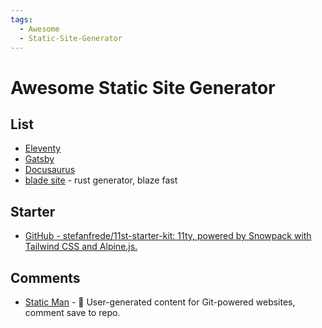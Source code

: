 ```yaml
---
tags:
  - Awesome
  - Static-Site-Generator
---
```


# Awesome Static Site Generator

## List

- [Eleventy](https://www.11ty.dev/docs/getting-started/)
- [Gatsby](https://www.gatsbyjs.com/docs/tutorial/)
- [Docusaurus](https://docusaurus.io/)
- [blade site](https://github.com/grego/bladesite) - rust generator, blaze fast

## Starter

- [GitHub - stefanfrede/11st-starter-kit: 11ty, powered by Snowpack with Tailwind CSS and Alpine.js.](https://github.com/stefanfrede/11st-starter-kit)

## Comments

- [Static Man](https://github.com/eduardoboucas/staticman) - 💪 User-generated content for Git-powered websites, comment save to repo.
